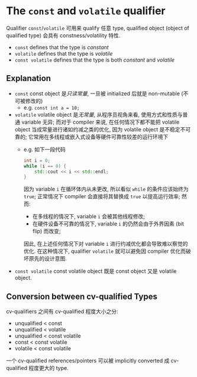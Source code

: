 # The `const` and `volatile` qualifier

Qualifier `const`/`volatile` 可用来 qualify 任意 type,
qualified object (object of qualified type) 会具有 constness/volatility 特性.

- `const` defines that the type is *constant*
- `volatile` defines that the type is *volatile*
- `const volatile` defines that the type is both *constant* and *volatile*

## Explanation

- `const` const object 是*只读常量*, 一旦被 initialized 后就是 non-mutable (不可被修改的)
  - e.g. `const int a = 10;`
- `volatile` volatile object 是*无常量*, 从程序员视角来看, 使用方式和性质与普通 variable 无异;
  而对于 compiler 来说, 在任何情况下都不能把 volatile object 当成常量进行诸如约减之类的优化, 因为 volatile object 是不稳定不可靠的;
  它常用在多线程或嵌入式设备等硬件可靠性较差的运行环境下 
  - e.g. 如下一段代码
    ```c++
    int i = 0;
    while (i == 0) {
        std::cout << i << std::endl;
    } 
    ```
    因为 variable `i` 在循环体内从未更改, 所以看似 `while` 的条件应该始终为 `true`;
    正常情况下 compiler 会直接将其替换成 `true` 以提高运行效率;
    然而:
    - 在多线程的情况下, variable `i` 会被其他线程修改;
    - 在硬件设备不可靠的情况下, variable `i` 的仍然会由于外界因素 (bit flip) 而改变;

    因此, 在上述任何情况下对 variable `i` 进行约减优化都会导致难以察觉的优化.
    在这种情况下, qualifier `volatile` 就可以避免因 compiler 优化而破坏原先的设计意图.
- `const volatile` const volatile object 既是 const object 又是 volatile object.

## Conversion between cv-qualified Types

cv-qualifiers 之间有 cv-qualified 程度大小之分:

- unqualified < const
- unqualified < volatile
- unqualified < const volatile
- const < const volatile
- volatile < const volatile

一个 cv-qualified references/pointers 可以被 implicitly converted 成 cv-qualified 程度更大的 type.
